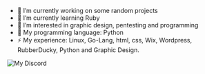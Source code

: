 - 🔭 I’m currently working on some random projects
- 🌱 I’m currently learning Ruby
- 📕 I’m interested in graphic design, pentesting and programming
- 💬 My programming language: Python
- ⚡ My experience: Linux, Go-Lang, html, css, Wix, Wordpress, RubberDucky, Python and Graphic Design.


![My Discord](https://lanyard.cnrad.dev/api/795996972758204426) 
